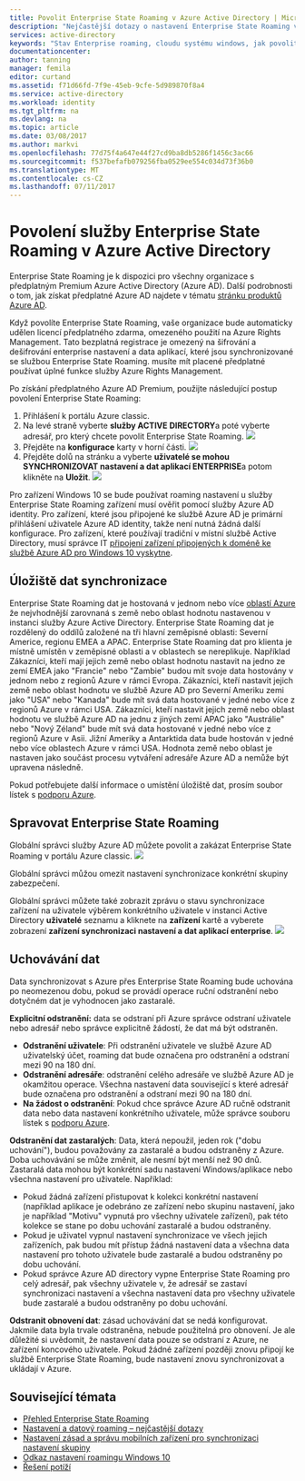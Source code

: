 ```yaml
---
title: Povolit Enterprise State Roaming v Azure Active Directory | Microsoft Docs
description: "Nejčastější dotazy o nastavení Enterprise State Roaming v zařízení se systémem Windows. Enterprise State Roaming poskytuje uživatelům v jednotném rozhraní mezi jejich zařízení se systémem Windows a snižuje čas potřebný pro konfiguraci nové zařízení."
services: active-directory
keywords: "Stav Enterprise roaming, cloudu systému windows, jak povolit roaming stavu enterprise"
documentationcenter: 
author: tanning
manager: femila
editor: curtand
ms.assetid: f71d66fd-7f9e-45eb-9cfe-5d989870f8a4
ms.service: active-directory
ms.workload: identity
ms.tgt_pltfrm: na
ms.devlang: na
ms.topic: article
ms.date: 03/08/2017
ms.author: markvi
ms.openlocfilehash: 77d75f4a647e44f27cd9ba8db5286f1456c3ac66
ms.sourcegitcommit: f537befafb079256fba0529ee554c034d73f36b0
ms.translationtype: MT
ms.contentlocale: cs-CZ
ms.lasthandoff: 07/11/2017
---
```

# <a name="enable-enterprise-state-roaming-in-azure-active-directory"></a>Povolení služby Enterprise State Roaming v Azure Active Directory
Enterprise State Roaming je k dispozici pro všechny organizace s předplatným Premium Azure Active Directory (Azure AD). Další podrobnosti o tom, jak získat předplatné Azure AD najdete v tématu [stránku produktů Azure AD](https://azure.microsoft.com/services/active-directory).

Když povolíte Enterprise State Roaming, vaše organizace bude automaticky udělen licencí předplatného zdarma, omezeného použití na Azure Rights Management. Tato bezplatná registrace je omezený na šifrování a dešifrování enterprise nastavení a data aplikací, které jsou synchronizované se službou Enterprise State Roaming. musíte mít placené předplatné používat úplné funkce služby Azure Rights Management.

Po získání předplatného Azure AD Premium, použijte následující postup povolení Enterprise State Roaming:

1. Přihlášení k portálu Azure classic.
2. Na levé straně vyberte **služby ACTIVE DIRECTORY**a poté vyberte adresář, pro který chcete povolit Enterprise State Roaming.
   ![](./media/active-directory-enterprise-state-roaming/active-directory-enterprise-state-roaming.png)
3. Přejděte na **konfigurace** karty v horní části.
   ![](./media/active-directory-enterprise-state-roaming/active-directory-enterprise-state-roaming-configure.png)
4. Přejděte dolů na stránku a vyberte **uživatelé se mohou SYNCHRONIZOVAT nastavení a dat aplikací ENTERPRISE**a potom klikněte na **Uložit**.
   ![](./media/active-directory-enterprise-state-roaming/active-directory-enterprise-state-roaming-select-all-sync-settings.png)

Pro zařízení Windows 10 se bude používat roaming nastavení u služby Enterprise State Roaming zařízení musí ověřit pomocí služby Azure AD identity. Pro zařízení, které jsou připojené ke službě Azure AD je primární přihlášení uživatele Azure AD identity, takže není nutná žádná další konfigurace. Pro zařízení, které používají tradiční v místní službě Active Directory, musí správce IT [připojení zařízení připojených k doméně ke službě Azure AD pro Windows 10 vyskytne](active-directory-azureadjoin-devices-group-policy.md).

## <a name="sync-data-storage"></a>Úložiště dat synchronizace
Enterprise State Roaming dat je hostovaná v jednom nebo více [oblastí Azure](https://azure.microsoft.com/regions/) že nejvhodnější zarovnaná s země nebo oblast hodnotu nastavenou v instanci služby Azure Active Directory. Enterprise State Roaming dat je rozdělený do oddílů založené na tři hlavní zeměpisné oblasti: Severní Americe, regionu EMEA a APAC. Enterprise State Roaming dat pro klienta je místně umístěn v zeměpisné oblasti a v oblastech se nereplikuje.  Například Zákazníci, kteří mají jejich země nebo oblast hodnotu nastavit na jedno ze zemí EMEA jako "Francie" nebo "Zambie" budou mít svoje data hostovány v jednom nebo z regionů Azure v rámci Evropa.  Zákazníci, kteří nastavit jejich země nebo oblast hodnotu ve službě Azure AD pro Severní Ameriku zemi jako "USA" nebo "Kanada" bude mít svá data hostované v jedné nebo více z regionů Azure v rámci USA.  Zákazníci, kteří nastavit jejich země nebo oblast hodnotu ve službě Azure AD na jednu z jiných zemí APAC jako "Austrálie" nebo "Nový Zéland" bude mít svá data hostované v jedné nebo více z regionů Azure v Asii.  Jižní Ameriky a Antarktida data bude hostován v jedné nebo více oblastech Azure v rámci USA.  Hodnota země nebo oblast je nastaven jako součást procesu vytváření adresáře Azure AD a nemůže být upravena následně. 

Pokud potřebujete další informace o umístění úložiště dat, prosím soubor lístek s [podporu Azure](https://azure.microsoft.com/support/options/).

## <a name="manage-enterprise-state-roaming"></a>Spravovat Enterprise State Roaming
Globální správci služby Azure AD můžete povolit a zakázat Enterprise State Roaming v portálu Azure classic.
![](./media/active-directory-enterprise-state-roaming/active-directory-enterprise-state-roaming-manage.png)

Globální správci můžou omezit nastavení synchronizace konkrétní skupiny zabezpečení.

Globální správci můžete také zobrazit zprávu o stavu synchronizace zařízení na uživatele výběrem konkrétního uživatele v instanci Active Directory **uživatelé** seznamu a kliknete na **zařízení** kartě a vyberete zobrazení **zařízení synchronizaci nastavení a dat aplikací enterprise**.
![](./media/active-directory-enterprise-state-roaming/active-directory-enterprise-state-roaming-device-sync-settings.png)

## <a name="data-retention"></a>Uchovávání dat
Data synchronizovat s Azure přes Enterprise State Roaming bude uchována po neomezenou dobu, pokud se provádí operace ruční odstranění nebo dotyčném dat je vyhodnocen jako zastaralé. 

**Explicitní odstranění:** data se odstraní při Azure správce odstraní uživatele nebo adresář nebo správce explicitně žádostí, že dat má být odstraněn.

* **Odstranění uživatele**: Při odstranění uživatele ve službě Azure AD uživatelský účet, roaming dat bude označena pro odstranění a odstraní mezi 90 na 180 dní. 
* **Odstranění adresáře**: odstranění celého adresáře ve službě Azure AD je okamžitou operace. Všechna nastavení data související s které adresář bude označena pro odstranění a odstraní mezi 90 na 180 dní. 
* **Na žádost o odstranění**: Pokud chce správce Azure AD ručně odstranit data nebo data nastavení konkrétního uživatele, může správce souboru lístek s [podporu Azure](https://azure.microsoft.com/support/). 

**Odstranění dat zastaralých**: Data, která nepoužil, jeden rok ("dobu uchování"), budou považovány za zastaralé a budou odstraněny z Azure. Doba uchovávání se může změnit, ale nesmí být menší než 90 dnů. Zastaralá data mohou být konkrétní sadu nastavení Windows/aplikace nebo všechna nastavení pro uživatele. Například:

* Pokud žádná zařízení přistupovat k kolekci konkrétní nastavení (například aplikace je odebráno ze zařízení nebo skupinu nastavení, jako je například "Motivu" vypnutá pro všechny uživatele zařízení), pak této kolekce se stane po dobu uchování zastaralé a budou odstraněny. 
* Pokud je uživatel vypnul nastavení synchronizace ve všech jejich zařízeních, pak budou mít přístup žádná nastavení data a všechna data nastavení pro tohoto uživatele bude zastaralé a budou odstraněny po dobu uchování. 
* Pokud správce Azure AD directory vypne Enterprise State Roaming pro celý adresář, pak všechny uživatele v, že adresář se zastaví synchronizaci nastavení a všechna nastavení data pro všechny uživatele bude zastaralé a budou odstraněny po dobu uchování. 

**Odstranit obnovení dat**: zásad uchovávání dat se nedá konfigurovat. Jakmile data byla trvale odstraněna, nebude použitelná pro obnovení. Je ale důležité si uvědomit, že nastavení data pouze se odstraní z Azure, ne zařízení koncového uživatele. Pokud žádné zařízení později znovu připojí ke službě Enterprise State Roaming, bude nastavení znovu synchronizovat a ukládají v Azure.

## <a name="related-topics"></a>Související témata
* [Přehled Enterprise State Roaming](active-directory-windows-enterprise-state-roaming-overview.md)
* [Nastavení a datový roaming – nejčastější dotazy](active-directory-windows-enterprise-state-roaming-faqs.md)
* [Nastavení zásad a správu mobilních zařízení pro synchronizaci nastavení skupiny](active-directory-windows-enterprise-state-roaming-group-policy-settings.md)
* [Odkaz nastavení roamingu Windows 10](active-directory-windows-enterprise-state-roaming-windows-settings-reference.md)
* [Řešení potíží](active-directory-windows-enterprise-state-roaming-troubleshooting.md)
